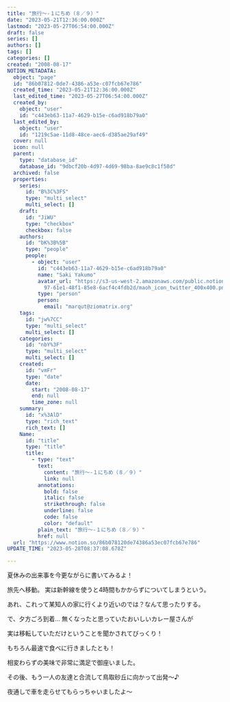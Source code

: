 ```yaml
---
title: "旅行～-１にちめ（８／９）"
date: "2023-05-21T12:36:00.000Z"
lastmod: "2023-05-27T06:54:00.000Z"
draft: false
series: []
authors: []
tags: []
categories: []
created: "2008-08-17"
NOTION_METADATA:
  object: "page"
  id: "86b07812-0de7-4386-a53e-c07fcb67e786"
  created_time: "2023-05-21T12:36:00.000Z"
  last_edited_time: "2023-05-27T06:54:00.000Z"
  created_by:
    object: "user"
    id: "c443eb63-11a7-4629-b15e-c6ad918b79a0"
  last_edited_by:
    object: "user"
    id: "1219c5ae-11d8-48ce-aec6-d385ae29af49"
  cover: null
  icon: null
  parent:
    type: "database_id"
    database_id: "9dbcf20b-4d97-4d69-98ba-8ae9c8c1f58d"
  archived: false
  properties:
    series:
      id: "B%3C%3FS"
      type: "multi_select"
      multi_select: []
    draft:
      id: "JiWU"
      type: "checkbox"
      checkbox: false
    authors:
      id: "bK%3B%5B"
      type: "people"
      people:
        - object: "user"
          id: "c443eb63-11a7-4629-b15e-c6ad918b79a0"
          name: "Saki Yakumo"
          avatar_url: "https://s3-us-west-2.amazonaws.com/public.notion-static.com/3ad1c4\
            97-61e1-48f1-85e8-6acf4c4fdb2d/maoh_icon_twitter_400x400.png"
          type: "person"
          person:
            email: "marqut@ziomatrix.org"
    tags:
      id: "jw%7CC"
      type: "multi_select"
      multi_select: []
    categories:
      id: "nbY%3F"
      type: "multi_select"
      multi_select: []
    created:
      id: "vmFr"
      type: "date"
      date:
        start: "2008-08-17"
        end: null
        time_zone: null
    summary:
      id: "x%3AlD"
      type: "rich_text"
      rich_text: []
    Name:
      id: "title"
      type: "title"
      title:
        - type: "text"
          text:
            content: "旅行～-１にちめ（８／９）"
            link: null
          annotations:
            bold: false
            italic: false
            strikethrough: false
            underline: false
            code: false
            color: "default"
          plain_text: "旅行～-１にちめ（８／９）"
          href: null
  url: "https://www.notion.so/86b078120de74386a53ec07fcb67e786"
UPDATE_TIME: "2023-05-28T08:37:08.678Z"

---
```

<link rel="stylesheet" href="https://cdn.jsdelivr.net/npm/katex@0.16.2/dist/katex.min.css" integrity="sha384-bYdxxUwYipFNohQlHt0bjN/LCpueqWz13HufFEV1SUatKs1cm4L6fFgCi1jT643X" crossorigin="anonymous">


夏休みの出来事を今更ながらに書いてみるよ！


旅先へ移動。 実は新幹線を使うと4時間もかからずについてしまうという。


あれ、これって某知人の家に行くより近いのでは？なんて思ったりする。


で、夕方ごろ到着… 無くなったと思っていたおいしいカレー屋さんが


実は移転していただけということを聞かされてびっくり！


もちろん最速で食べに行きましたとも！


相変わらずの美味で非常に満足で御座いました。


その後、もう一人の友達と合流して鳥取砂丘に向かって出発～♪


夜通しで車を走らせてもらっちゃいましたよ～

